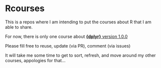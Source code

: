 # Rcourses

This is a repos where I am intending to put the courses about R that I am able to share.

For now, there is only one course about [**{dplyr}** version 1.0.0](https://github.com/courtiol/Rcourses/blob/master/dplyr_1_0_0/)

Please fill free to reuse, update (via PR), comment (via issues)

It will take me some time to get to sort, refresh, and move around my other courses, appologies for that...
